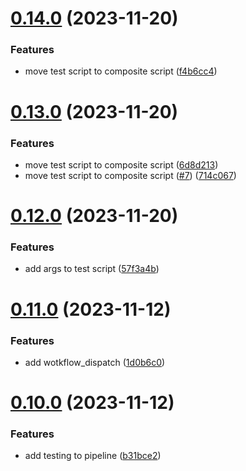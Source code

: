 # [0.14.0](https://github.com/Apurva14A/greetings-ci/compare/v0.13.0...v0.14.0) (2023-11-20)


### Features

* move test script to composite script ([f4b6cc4](https://github.com/Apurva14A/greetings-ci/commit/f4b6cc42081d0f8b42311b2c194350665fef629b))



# [0.13.0](https://github.com/Apurva14A/greetings-ci/compare/v0.12.0...v0.13.0) (2023-11-20)


### Features

* move test script to composite script ([6d8d213](https://github.com/Apurva14A/greetings-ci/commit/6d8d2132e368960606e4563a5c3884f82c7d5762))
* move test script to composite script ([#7](https://github.com/Apurva14A/greetings-ci/issues/7)) ([714c067](https://github.com/Apurva14A/greetings-ci/commit/714c067ef0107669e5afd4b443198bcb26666f9d))



# [0.12.0](https://github.com/Apurva14A/greetings-ci/compare/v0.11.0...v0.12.0) (2023-11-20)


### Features

* add args to test script ([57f3a4b](https://github.com/Apurva14A/greetings-ci/commit/57f3a4beb163df35ee157b621f630c4a51ad27a8))



# [0.11.0](https://github.com/Apurva14A/greetings-ci/compare/v0.10.0...v0.11.0) (2023-11-12)


### Features

* add wotkflow_dispatch ([1d0b6c0](https://github.com/Apurva14A/greetings-ci/commit/1d0b6c074b3191760c5092cb4c0c1295b1621bd7))



# [0.10.0](https://github.com/Apurva14A/greetings-ci/compare/v0.9.0...v0.10.0) (2023-11-12)


### Features

* add testing to pipeline ([b31bce2](https://github.com/Apurva14A/greetings-ci/commit/b31bce299b9f527fb9181deba8e94d7128305ce5))



